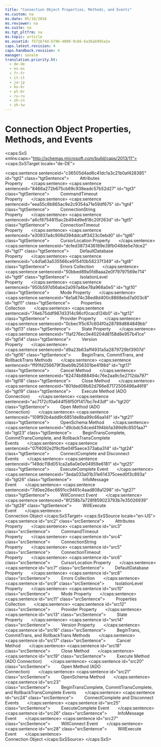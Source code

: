 ```yaml
---
title: "Connection Object Properties, Methods, and Events"
ms.custom: na
ms.date: 05/16/2016
ms.reviewer: na
ms.suite: na
ms.tgt_pltfrm: na
ms.topic: article
ms.assetid: f571b74d-b796-4009-9c66-6a36ab995a2a
caps.latest.revision: 4
caps.handback.revision: 4
manager: sonalm
translation.priority.ht: 
  - de-de
  - es-es
  - fr-fr
  - it-it
  - ja-jp
  - ko-kr
  - pt-br
  - ru-ru
  - zh-cn
  - zh-tw
---
```

# Connection Object Properties, Methods, and Events
<?xml version="1.0" encoding="utf-8"?>
<caps:SxS xmlns:caps="http://schemas.microsoft.com/build/caps/2013/11">
  <caps:SxSTarget locale="de-DE">
    <developerReferenceWithoutSyntaxDocument xsi:schemaLocation="http://ddue.schemas.microsoft.com/authoring/2003/5 http://dduestorage.blob.core.windows.net/ddueschema/developer.xsd" xmlns="http://ddue.schemas.microsoft.com/authoring/2003/5" xmlns:xlink="http://www.w3.org/1999/xlink" xmlns:xsi="http://www.w3.org/2001/XMLSchema-instance">
      <introduction></introduction>
      <section>
        <title>
          <caps:sentence sentenceid="61ae1f92e68853d74174003a3c41b9e0" id="tgt1" class="tgtSentence">Properties/Collections</caps:sentence>
        </title>
        <content>
          <para>
            <caps:sentence sentenceid="c36505d4ad6c41dc1a3c21b0af428385" id="tgt2" class="tgtSentence">         <legacyLink xlink:href="acc15d40-68a6-4ba9-85bd-12d331aecaa6">Attributes Property</legacyLink>       </caps:sentence>
          </para>
          <para>
            <caps:sentence sentenceid="8466a272b675cb69c938eadc57b52d27" id="tgt3" class="tgtSentence">         <legacyLink xlink:href="c611f857-d6b0-4dca-8925-f4a02e769eb0">CommandTimeout Property</legacyLink>       </caps:sentence>
          </para>
          <para>
            <caps:sentence sentenceid="eea55c8b865ac9e2c9354a71e59df675" id="tgt4" class="tgtSentence">         <legacyLink xlink:href="3be75b75-4d36-4479-ab64-9a456869252a">ConnectionString Property</legacyLink>       </caps:sentence>
          </para>
          <para>
            <caps:sentence sentenceid="a6cf8754815ac2b494d9e818c20f263d" id="tgt5" class="tgtSentence">         <legacyLink xlink:href="8904a403-1383-4b4b-b53d-5c01d6f5deac">ConnectionTimeout Property</legacyLink>       </caps:sentence>
          </para>
          <para>
            <caps:sentence sentenceid="e30937a4c906d394ddcaff3423c0ebd0" id="tgt6" class="tgtSentence">         <legacyLink xlink:href="39c8d86e-7ee9-4182-be5e-aad5ce952f84">CursorLocation Property</legacyLink>       </caps:sentence>
          </para>
          <para>
            <caps:sentence sentenceid="dcfed3873436189e38fb048de5e7dce2" id="tgt7" class="tgtSentence">         <legacyLink xlink:href="41e8a8dd-e69c-4a09-8736-93502e01961c">DefaultDatabase Property</legacyLink>       </caps:sentence>
          </para>
          <para>
            <caps:sentence sentenceid="c4d1a63a535566ce915410b58237f349" id="tgt8" class="tgtSentence">         <legacyLink xlink:href="290819e1-7b39-4e1e-a93b-801257138b00">Errors Collection</legacyLink>       </caps:sentence>
          </para>
          <para>
            <caps:sentence sentenceid="50bbed89a5fd8aaa2e0f79797569e714" id="tgt9" class="tgtSentence">         <legacyLink xlink:href="ea84e4b2-fbf2-4eef-b9ce-796b22e21800">IsolationLevel Property</legacyLink>       </caps:sentence>
          </para>
          <para>
            <caps:sentence sentenceid="950b597d56abe2a097a4be78a968a0e5" id="tgt10" class="tgtSentence">         <legacyLink xlink:href="808661eb-0d7c-4e6d-8e40-9dc3bef3d77a">Mode Property</legacyLink>       </caps:sentence>
          </para>
          <para>
            <caps:sentence sentenceid="6e1a874c38ed8d400c8868ebd7a003c8" id="tgt11" class="tgtSentence">         <legacyLink xlink:href="1d539aa8-ce0d-4418-ab03-8d0a3c1e9d82">Properties Collection</legacyLink>       </caps:sentence>
          </para>
          <para>
            <caps:sentence sentenceid="74eb75ddf987d3314c96cf0cacd124b0" id="tgt12" class="tgtSentence">         <legacyLink xlink:href="0ff70e72-0061-4ffc-90fb-e3ea23129bb2">Provider Property</legacyLink>       </caps:sentence>
          </para>
          <para>
            <caps:sentence sentenceid="0cbec1f5c67c604f0a28789d884849bb" id="tgt13" class="tgtSentence">         <legacyLink xlink:href="0b993bac-2653-40b1-bcbb-5b57b6aae2bf">State Property</legacyLink>       </caps:sentence>
          </para>
          <para>
            <caps:sentence sentenceid="11af276ec0e40204d8158d8e957b41ce" id="tgt14" class="tgtSentence">         <legacyLink xlink:href="db4cb894-9bd9-422d-a58a-cef6941a5784">Version Property</legacyLink>       </caps:sentence>
          </para>
        </content>
      </section>
      <section>
        <title>
          <caps:sentence sentenceid="a9ac5a6cc3cbe84f9c18323af2b9007f" id="tgt15" class="tgtSentence">Methods</caps:sentence>
        </title>
        <content>
          <para>
            <caps:sentence sentenceid="d9a23b63aff4931a5a2879729bf3907d" id="tgt16" class="tgtSentence">         <legacyLink xlink:href="d4683472-4120-4236-8640-fa9ae289e23e">BeginTrans, CommitTrans, and RollbackTrans Methods</legacyLink>       </caps:sentence>
          </para>
          <para>
            <caps:sentence sentenceid="ff91fd256679f3beb9b256301be4198d" id="tgt17" class="tgtSentence">         <legacyLink xlink:href="e0db4e15-6787-41e2-8f13-9e9b524d620a">Cancel Method</legacyLink>       </caps:sentence>
          </para>
          <para>
            <caps:sentence sentenceid="62474b888494c76e2aa9c5e2712da797" id="tgt18" class="tgtSentence">         <legacyLink xlink:href="3cdf27d1-a180-4cff-8e42-95dec5fb1b55">Close Method</legacyLink>       </caps:sentence>
          </para>
          <para>
            <caps:sentence sentenceid="801ded08b82d766e87172506496a46f8" id="tgt19" class="tgtSentence">         <legacyLink xlink:href="03c69320-96b2-4d85-8d49-a13b13e31578">Execute Method (ADO Connection)</legacyLink>       </caps:sentence>
          </para>
          <para>
            <caps:sentence sentenceid="ac7172cf0a644f56f50f1417bc7e43df" id="tgt20" class="tgtSentence">         <legacyLink xlink:href="663defab-5545-4973-9036-24d5882c9737">Open Method (ADO Connection)</legacyLink>       </caps:sentence>
          </para>
          <para>
            <caps:sentence sentenceid="109f92b4add9c6851de8ba99c66aa141" id="tgt21" class="tgtSentence">         <legacyLink xlink:href="850cf3ce-f18f-4e7c-8597-96c1dc504866">OpenSchema Method</legacyLink>       </caps:sentence>
          </para>
        </content>
      </section>
      <section>
        <title>
          <caps:sentence sentenceid="16908b0605f2645dfcb4c3a8d248cef3" id="tgt22" class="tgtSentence">Events</caps:sentence>
        </title>
        <content>
          <para>
            <caps:sentence sentenceid="d9cbdc54ced4194bb1a389d9c8501aa7" id="tgt23" class="tgtSentence">         <legacyLink xlink:href="ec4e4b38-e9c6-4757-b2ef-4e468ae5f1d8">BeginTransComplete, CommitTransComplete, and RollbackTransComplete Events</legacyLink>       </caps:sentence>
          </para>
          <para>
            <caps:sentence sentenceid="07f4092e2f9cfbe04f5aece373aba314" id="tgt24" class="tgtSentence">         <legacyLink xlink:href="568f5252-d069-4d99-a01b-2ada87ad1304">ConnectComplete and Disconnect Events</legacyLink>       </caps:sentence>
          </para>
          <para>
            <caps:sentence sentenceid="149dc118d051ca2a6a0e0e04959e6181" id="tgt25" class="tgtSentence">         <legacyLink xlink:href="62470d42-e511-494c-bec4-ad4591734b7b">ExecuteComplete Event</legacyLink>       </caps:sentence>
          </para>
          <para>
            <caps:sentence sentenceid="3eda033a01b31e614375ceed0f3c893a" id="tgt26" class="tgtSentence">         <legacyLink xlink:href="468c87dd-e3bc-4084-9941-94d10743d4e9">InfoMessage Event</legacyLink>       </caps:sentence>
          </para>
          <para>
            <caps:sentence sentenceid="7d0ee26ec6691cc9461c4aad808a1298" id="tgt27" class="tgtSentence">         <legacyLink xlink:href="da561d58-eb58-446c-a4fd-1838c76073c0">WillConnect Event</legacyLink>       </caps:sentence>
          </para>
          <para>
            <caps:sentence sentenceid="8f258b7a728f859023793b7e35026939" id="tgt28" class="tgtSentence">         <legacyLink xlink:href="dd755e46-f589-48a3-93a9-51ff998d44b5">WillExecute Event</legacyLink>       </caps:sentence>
          </para>
        </content>
      </section>
      <relatedTopics>
        <link xlink:href="ef6b1824-5b12-43db-89d7-8f3d13896d4d">Connection Object</link>
      </relatedTopics>
    </developerReferenceWithoutSyntaxDocument>
  </caps:SxSTarget>
  <caps:SxSSource locale="en-US">
    <developerReferenceWithoutSyntaxDocument xsi:schemaLocation="http://ddue.schemas.microsoft.com/authoring/2003/5 http://dduestorage.blob.core.windows.net/ddueschema/developer.xsd" xmlns="http://ddue.schemas.microsoft.com/authoring/2003/5" xmlns:xlink="http://www.w3.org/1999/xlink" xmlns:xsi="http://www.w3.org/2001/XMLSchema-instance">
      <introduction></introduction>
      <section>
        <title>
          <caps:sentence id="src1" class="srcSentence">Properties/Collections</caps:sentence>
        </title>
        <content>
          <para>
            <caps:sentence id="src2" class="srcSentence">         <legacyLink xlink:href="acc15d40-68a6-4ba9-85bd-12d331aecaa6">Attributes Property</legacyLink>       </caps:sentence>
          </para>
          <para>
            <caps:sentence id="src3" class="srcSentence">         <legacyLink xlink:href="c611f857-d6b0-4dca-8925-f4a02e769eb0">CommandTimeout Property</legacyLink>       </caps:sentence>
          </para>
          <para>
            <caps:sentence id="src4" class="srcSentence">         <legacyLink xlink:href="3be75b75-4d36-4479-ab64-9a456869252a">ConnectionString Property</legacyLink>       </caps:sentence>
          </para>
          <para>
            <caps:sentence id="src5" class="srcSentence">         <legacyLink xlink:href="8904a403-1383-4b4b-b53d-5c01d6f5deac">ConnectionTimeout Property</legacyLink>       </caps:sentence>
          </para>
          <para>
            <caps:sentence id="src6" class="srcSentence">         <legacyLink xlink:href="39c8d86e-7ee9-4182-be5e-aad5ce952f84">CursorLocation Property</legacyLink>       </caps:sentence>
          </para>
          <para>
            <caps:sentence id="src7" class="srcSentence">         <legacyLink xlink:href="41e8a8dd-e69c-4a09-8736-93502e01961c">DefaultDatabase Property</legacyLink>       </caps:sentence>
          </para>
          <para>
            <caps:sentence id="src8" class="srcSentence">         <legacyLink xlink:href="290819e1-7b39-4e1e-a93b-801257138b00">Errors Collection</legacyLink>       </caps:sentence>
          </para>
          <para>
            <caps:sentence id="src9" class="srcSentence">         <legacyLink xlink:href="ea84e4b2-fbf2-4eef-b9ce-796b22e21800">IsolationLevel Property</legacyLink>       </caps:sentence>
          </para>
          <para>
            <caps:sentence id="src10" class="srcSentence">         <legacyLink xlink:href="808661eb-0d7c-4e6d-8e40-9dc3bef3d77a">Mode Property</legacyLink>       </caps:sentence>
          </para>
          <para>
            <caps:sentence id="src11" class="srcSentence">         <legacyLink xlink:href="1d539aa8-ce0d-4418-ab03-8d0a3c1e9d82">Properties Collection</legacyLink>       </caps:sentence>
          </para>
          <para>
            <caps:sentence id="src12" class="srcSentence">         <legacyLink xlink:href="0ff70e72-0061-4ffc-90fb-e3ea23129bb2">Provider Property</legacyLink>       </caps:sentence>
          </para>
          <para>
            <caps:sentence id="src13" class="srcSentence">         <legacyLink xlink:href="0b993bac-2653-40b1-bcbb-5b57b6aae2bf">State Property</legacyLink>       </caps:sentence>
          </para>
          <para>
            <caps:sentence id="src14" class="srcSentence">         <legacyLink xlink:href="db4cb894-9bd9-422d-a58a-cef6941a5784">Version Property</legacyLink>       </caps:sentence>
          </para>
        </content>
      </section>
      <section>
        <title>
          <caps:sentence id="src15" class="srcSentence">Methods</caps:sentence>
        </title>
        <content>
          <para>
            <caps:sentence id="src16" class="srcSentence">         <legacyLink xlink:href="d4683472-4120-4236-8640-fa9ae289e23e">BeginTrans, CommitTrans, and RollbackTrans Methods</legacyLink>       </caps:sentence>
          </para>
          <para>
            <caps:sentence id="src17" class="srcSentence">         <legacyLink xlink:href="e0db4e15-6787-41e2-8f13-9e9b524d620a">Cancel Method</legacyLink>       </caps:sentence>
          </para>
          <para>
            <caps:sentence id="src18" class="srcSentence">         <legacyLink xlink:href="3cdf27d1-a180-4cff-8e42-95dec5fb1b55">Close Method</legacyLink>       </caps:sentence>
          </para>
          <para>
            <caps:sentence id="src19" class="srcSentence">         <legacyLink xlink:href="03c69320-96b2-4d85-8d49-a13b13e31578">Execute Method (ADO Connection)</legacyLink>       </caps:sentence>
          </para>
          <para>
            <caps:sentence id="src20" class="srcSentence">         <legacyLink xlink:href="663defab-5545-4973-9036-24d5882c9737">Open Method (ADO Connection)</legacyLink>       </caps:sentence>
          </para>
          <para>
            <caps:sentence id="src21" class="srcSentence">         <legacyLink xlink:href="850cf3ce-f18f-4e7c-8597-96c1dc504866">OpenSchema Method</legacyLink>       </caps:sentence>
          </para>
        </content>
      </section>
      <section>
        <title>
          <caps:sentence id="src22" class="srcSentence">Events</caps:sentence>
        </title>
        <content>
          <para>
            <caps:sentence id="src23" class="srcSentence">         <legacyLink xlink:href="ec4e4b38-e9c6-4757-b2ef-4e468ae5f1d8">BeginTransComplete, CommitTransComplete, and RollbackTransComplete Events</legacyLink>       </caps:sentence>
          </para>
          <para>
            <caps:sentence id="src24" class="srcSentence">         <legacyLink xlink:href="568f5252-d069-4d99-a01b-2ada87ad1304">ConnectComplete and Disconnect Events</legacyLink>       </caps:sentence>
          </para>
          <para>
            <caps:sentence id="src25" class="srcSentence">         <legacyLink xlink:href="62470d42-e511-494c-bec4-ad4591734b7b">ExecuteComplete Event</legacyLink>       </caps:sentence>
          </para>
          <para>
            <caps:sentence id="src26" class="srcSentence">         <legacyLink xlink:href="468c87dd-e3bc-4084-9941-94d10743d4e9">InfoMessage Event</legacyLink>       </caps:sentence>
          </para>
          <para>
            <caps:sentence id="src27" class="srcSentence">         <legacyLink xlink:href="da561d58-eb58-446c-a4fd-1838c76073c0">WillConnect Event</legacyLink>       </caps:sentence>
          </para>
          <para>
            <caps:sentence id="src28" class="srcSentence">         <legacyLink xlink:href="dd755e46-f589-48a3-93a9-51ff998d44b5">WillExecute Event</legacyLink>       </caps:sentence>
          </para>
        </content>
      </section>
      <relatedTopics>
        <link xlink:href="ef6b1824-5b12-43db-89d7-8f3d13896d4d">Connection Object</link>
      </relatedTopics>
    </developerReferenceWithoutSyntaxDocument>
  </caps:SxSSource>
</caps:SxS>